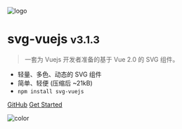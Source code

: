 ![logo](https://cdn.jsdelivr.net/gh/og-liu/image-host/20210113142632.png)

# svg-vuejs <small>v3.1.3</small>

> 一套为 Vuejs 开发者准备的基于 Vue 2.0 的 SVG 组件。

- 轻量、多色、动态的 SVG 组件
- 简单、轻便 (压缩后 ~21kB)
- `npm install svg-vuejs`

[GitHub](https://github.com/og-liu/svg-vuejs)
[Get Started](/dosc.md)

![color](#FFF)
